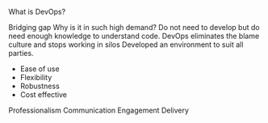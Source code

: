 What is DevOps?

Bridging gap
Why is it in such high demand?
Do not need to develop but do need enough knowledge to understand code. 
DevOps eliminates the blame culture and stops working in silos
Developed an environment to suit all parties. 

- Ease of use
- Flexibility 
- Robustness
- Cost effective

Professionalism
Communication
Engagement
Delivery 


